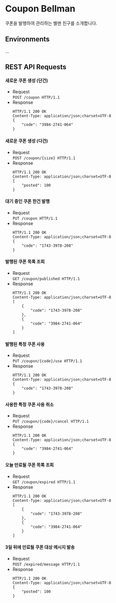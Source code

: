 # Coupon Bellman
쿠폰을 발행하여 관리하는 벨맨 친구를 소개합니다.

## Environments
...

## REST API Requests

#### 새로운 쿠폰 생성 (단건)
 - Request  
   `POST /coupon HTTP/1.1`
 - Response  
   ```
   HTTP/1.1 200 OK
   Content-Type: application/json;charset=UTF-8
   {
       "code": "3984-2741-064"
   }
   ```

#### 새로운 쿠폰 생성 (다건)
 - Request  
   `POST /coupon/{size} HTTP/1.1`
 - Response  
   ```
   HTTP/1.1 200 OK
   Content-Type: application/json;charset=UTF-8
   {
       "posted": 100
   }
   ```

#### 대기 중인 쿠폰 한건 발행
 - Request  
   `PUT /coupon HTTP/1.1`
 - Response  
   ```
   HTTP/1.1 200 OK
   Content-Type: application/json;charset=UTF-8
   {
       "code": "1743-3978-208"
   }
   ```

#### 발행된 쿠폰 목록 조회
 - Request  
   `GET /coupon/published HTTP/1.1`
 - Response  
   ```
   HTTP/1.1 200 OK
   Content-Type: application/json;charset=UTF-8
   [
       {
           "code": "1743-3978-208"
       },
       {
           "code": "3984-2741-064"
       }
   ]
   ```

#### 발행된 특정 쿠폰 사용
 - Request  
   `PUT /coupon/{code}/use HTTP/1.1`
 - Response  
   ```
   HTTP/1.1 200 OK
   Content-Type: application/json;charset=UTF-8
   {
       "code": "1743-3978-208"
   }
   ```

#### 사용한 특정 쿠폰 사용 취소
 - Request  
   `PUT /coupon/{code}/cancel HTTP/1.1`
 - Response  
   ```
   HTTP/1.1 200 OK
   Content-Type: application/json;charset=UTF-8
   {
       "code": "3984-2741-064"
   }
   ```

#### 오늘 만료될 쿠폰 목록 조회
 - Request  
   `GET /coupon/expired HTTP/1.1`
 - Response  
   ```
   HTTP/1.1 200 OK
   Content-Type: application/json;charset=UTF-8
   [
       {
           "code": "1743-3978-208"
       },
       {
           "code": "3984-2741-064"
       }
   ]
   ```

#### 3일 뒤에 만료될 쿠폰 대상 메시지 발송
 - Request  
   `POST /expired/message HTTP/1.1`
 - Response  
   ```
   HTTP/1.1 200 OK
   Content-Type: application/json;charset=UTF-8
   {
       "posted": 100
   }
   ```